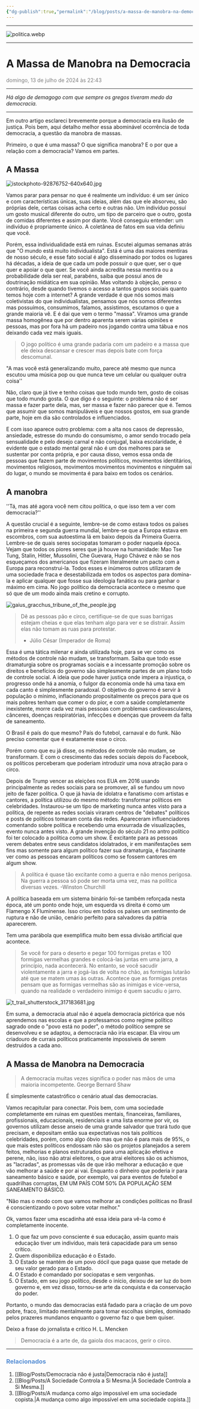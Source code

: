 ```yaml
---
{"dg-publish":true,"permalink":"/blog/posts/a-massa-de-manobra-na-democracia/","dgShowToc":true,"noteIcon":""}
---
```



---

![politica.webp](/img/user/500%20-%20Media/politica.webp)

---

# **A Massa de Manobra na Democracia**
<font color="#7f7f7f">domingo, 13 de julho de 2024 às 22:43</font>

---

*Há algo de demagogo com que sempre os gregos tiveram medo da democracia.*

---

Em outro artigo esclareci brevemente porque a democracia era ilusão de justiça. Pois bem, aqui detalho melhor essa abominável ocorrência de toda democracia, a questão da manobra de massas.

Primeiro, o que é uma massa? O que significa manobra? E o por que a relação com a democracia? Vamos em partes.

## A Massa

![istockphoto-92876752-640x640.jpg](/img/user/500%20-%20Media/istockphoto-92876752-640x640.jpg)

Vamos parar para pensar no que é realmente um indivíduo: é um ser único e com características únicas, suas ideias, além das que ele absorveu, são próprias dele, certas coisas acha certo e outras não. Um indivíduo possuí um gosto musical diferente do outro, um tipo de parceiro que o outro, gosta de comidas diferentes e assim por diante. Você conseguiu entender: um indivíduo é propriamente único. A coletânea de fatos em sua vida definiu que você.

Porém, essa individualidade está em ruinas. Escutei algumas semanas atrás que "O mundo está muito individualista". Está é uma das maiores mentiras de nosso século, e esse fato social é algo disseminado por todos os lugares há décadas, a ideia de que cada um pode possuir o que quer, ser o que quer e apoiar o que quer. Se você ainda acredita nessa mentira ou a probabilidade dela ser real, parabéns, saiba que possuí anos de doutrinação midiática em sua opinião. Mas voltando à objeção, penso o contrário, desde quando tivemos o acesso a tantos grupos sociais quanto temos hoje com a internet? A grande verdade é que nós somos mais coletivistas do que individualistas, pensamos que nós somos diferentes mas possuímos, consumimos, falamos, assistimos, escutamos o que a grande maioria vê. E é dai que vem o termo "massa". Viramos uma grande massa homogênea que por dentro aparenta serem várias opiniões e pessoas, mas por fora há um padeiro nos jogando contra uma tábua e nos deixando cada vez mais iguais. 

> O jogo político é uma grande padaria com um padeiro e a massa que ele deixa descansar e crescer mas depois bate com força descomunal.

"A mas você está generalizando muito, parece até mesmo que nunca escutou uma música pop ou que nunca teve um celular ou qualquer outra coisa''

Não, claro que já tive e tenho coisas que todo mundo tem, gosto de coisas que todo mundo gosta. O que digo é o seguinte: o problema não é ser massa e fazer parte dela, mas, ser massa e fazer não parecer que é. Temos que assumir que somos manipuláveis e que nossos gostos, em sua grande parte, hoje em dia são controlados e influenciados. 

E com isso aparece outro problema: com a alta nos casos de depressão, ansiedade, estresse do mundo do consumismo, o amor sendo trocado pela sensualidade e pelo desejo carnal e não conjugal, baixa escolaridade, é evidente que o estado mental geral não é um dos melhores para se sustentar por conta própria, e por causa disso, vemos essa onda de pessoas que fazem parte de movimentos políticos, movimentos identitários, movimentos religiosos, movimentos movimentos movimentos e ninguém sai do lugar, o mundo se movimenta é para baixo em todos os cenários.

## A manobra

''Tá, mas até agora você nem citou política, o que isso tem a ver com democracia?''

A questão crucial é a seguinte, lembre-se de como estava todos os países na primeira e segunda guerra mundial, lembre-se que a Europa estava em escombros, com sua autoestima lá em baixo depois da Primeira Guerra. Lembre-se de quais seres sociopatas tomaram o poder naquela época. Vejam que todos os piores seres que já houve na humanidade: Mao Tse Tung, Stalin, Hitler, Mussolini, Che Guevara, Hugo Chávez e não se nos esqueçamos dos americanos que fizeram literalmente um pacto com a Europa para reconstrui-la. Todos esses e inúmeros outros utilizaram de uma sociedade fraca e desestabilizada em todos os aspectos para domina-la e aplicar qualquer que fosse sua ideologia fanática ou para ganhar o máximo em cima. No jogo político da democracia acontece o mesmo que só que de um modo ainda mais cretino e corrupto. 

![gaius_gracchus_tribune_of_the_people.jpg](/img/user/500%20-%20Media/gaius_gracchus_tribune_of_the_people.jpg)

>Dê as pessoas pão e circo, certifique-se de que suas barrigas estejam cheias e que elas tenham algo para ver e se distrair. Assim elas não tomam as ruas para protestar.
>- Júlio César (Imperador de Roma)

Essa é uma tática milenar e ainda utilizada hoje, para se ver como os métodos de controle não mudam, se transformam. Saiba que todo esse dramaturgia sobre os programas sociais e a incessante promoção sobre os direitos e benefícios do governo são simplesmente partes de um plano todo de controle social. A ideia que pode haver justiça onde impera a injustiça, o progresso onde há a anomia, o fulgor da economia onde há uma taxa em cada canto é simplesmente paradoxal. O objetivo do governo é servir à população o mínimo, inflacionando propositalmente os preços para que os mais pobres tenham que comer o do pior, e com a saúde completamente inexistente, morre cada vez mais pessoas com problemas cardiovasculares, cânceres, doenças respiratórias, infecções e doenças que proveem da falta de saneamento.

O Brasil é país do que mesmo? País do futebol, carnaval e do funk. Não preciso comentar que é exatamente esse o circo.

Porém como que eu já disse, os métodos de controle não mudam, se transformam. E com o crescimento das redes sociais depois do Facebook, os políticos perceberam que poderiam introduzir uma nova atração para o circo. 

Depois de Trump vencer as eleições nos EUA em 2016 usando principalmente as redes sociais para se promover, ali se fundou um novo jeito de fazer política. O que já havia de idolatra e fanatismo com artistas e cantores, a política utilizou do mesmo método: transformar políticos em celebridades. Instaurou-se um tipo de marketing nunca antes visto para a política, de repente as redes sociais viraram centros de "debates" políticos e posts de políticos tomaram conta das redes. Apareceram influenciadores comentando sobre política e recebendo uma enxurrada de visualizações, evento nunca antes visto. A grande invenção do século 21 no antro político foi ter colocado a política como um show. É excitante para as pessoas verem debates entre seus candidatos idolatrados, ir em manifestações sem fins mas somente para algum político fazer sua dramaturgia, é fascinante ver como as pessoas encaram políticos como se fossem cantores em algum show.

>A política é quase tão excitante como a guerra e não menos perigosa. Na guerra a pessoa só pode ser morta uma vez, mas na política diversas vezes.
>-Winston Churchill

A política baseada em um sistema binário foi-se também reforçada nesta época, até um ponto onde hoje, um esquerda vs direita é como um Flamengo X Fluminense. Isso criou em todos os países um sentimento de ruptura e não de união, cenário perfeito para salvadores da pátria aparecerem.

Tem uma parábola que exemplifica muito bem essa divisão artificial que acontece.

>Se você for para o deserto e pegar 100 formigas pretas e 100 formigas vermelhas grandes e colocá-las juntas em uma jarra, a princípio, nada acontecerá. No entanto, se você sacudir violentamente a jarra e jogá-las de volta no chão, as formigas lutarão até que se matem umas às outras. Acontece que as formigas pretas pensam que as formigas vermelhas são as inimigas e vice-versa, quando na realidade o verdadeiro inimigo é quem sacudiu o jarro.

![t_trail_shutterstock_317183681.jpg](/img/user/500%20-%20Media/t_trail_shutterstock_317183681.jpg)

Em suma, a democracia atual não é aquela democracia pictórica que nós aprendemos nas escolas e que a professamos como regime político sagrado onde o "povo está no poder", o método político sempre se desenvolveu e se adaptou, a democracia não iria escapar. Ela virou um criadouro de currais políticos praticamente impossíveis de serem destruídos a cada ano.

## A Massa de Manobra na Democracia

>A democracia muitas vezes significa o poder nas mãos de uma maioria incompetente.
>George Bernard Shaw

É simplesmente catastrófico o cenário atual das democracias.

Vamos recapitular para conectar. Pois bem, com uma sociedade completamente em ruinas em questões mentais, financeiras, familiares, profissionais, educacionais, residenciais e uma lista enorme por vir, os governos utilizam desse anseio de uma grande salvador que trará tudo que precisam, e depositam então sua expectativas nos tais políticos celebridades, porém, como algo óbvio mas que não é para mais de 95%, o que mais estes políticos endossam não são os projetos planejados a serem feitos, melhorias e planos estruturados para uma aplicação efetiva e perene, não, isso não atrai eleitores, o que atrai eleitores são os achismos, as "lacradas", as promessas vãs de que irão melhorar a educação e que vão melhorar a saúde e por ai vai. Enquanto o dinheiro que poderia ir para saneamento básico e saúde, por exemplo, vai para eventos de futebol e quadrilhas corruptas, EM UM PAÍS COM 50% DA POPULAÇÃO SEM SANEAMENTO BÁSICO.

"Não mas o modo com que vamos melhorar as condições políticas no Brasil é conscientizando o povo sobre votar melhor."

Ok, vamos fazer uma escadinha até essa ideia para vê-la como é completamente inocente. 

1. O que faz um povo consciente é sua educação, assim quanto mais educação tiver um indivíduo, mais terá capacidade para um senso crítico.
2. Quem disponibiliza educação é o Estado.
3. O Estado se mantém de um povo dócil que paga quase que metade de seu valor gerado para o Estado.
4. O Estado é comandado por sociopatas e sem vergonhas.
5. O Estado, em seu jogo político, desde o início, deixou de ser luz do bom governo e, em vez disso, tornou-se arte da conquista e da conservação do poder.

Portanto, o mundo das democracias está fadado para a criação de um povo pobre, fraco, limitado mentalmente para tomar escolhas simples, dominado pelos prazeres mundanos enquanto o governo faz o que bem quiser.

Deixo a frase do jornalista e critico H. L. Mencken

>Democracia é a arte de, da gaiola dos macacos, gerir o circo.


---

### <font color="#548dd4">Relacionados</font>
1. [[Blog/Posts/Democracia não é justa\|Democracia não é justa]]
2. [[Blog/Posts/A Sociedade Controla a Si Mesma.\|A Sociedade Controla a Si Mesma.]]
3. [[Blog/Posts/A mudança como algo impossível em uma sociedade copista.\|A mudança como algo impossível em uma sociedade copista.]]
